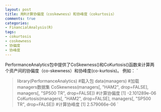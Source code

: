 ```yaml
---
layout: post
title: 用R计算协偏度（coskewness）和协峰度（cokurtosis）
comments: true
categories:
- FinancialAnalysis(R)
tags:
- cokurtosis
- coskewness
- 协偏度
- 协峰度
---
```


PerformanceAnalytics包中提供了CoSkewness()和CoKurtosis()函数来计算两个资产间的协偏度（co-skewness）和协峰度(co-kurtosis)。
例如：
`
>library(PerformanceAnalytics)  #载入包
>data(managers)                    #加载managers数据集
>CoSkewness(managers[, "HAM2", drop=FALSE], managers[, "SP500 TR", drop=FALSE]) #计算协偏度
[1] -2.101289e-06
>CoKurtosis(managers[, "HAM2", drop=FALSE], managers[, "SP500 TR", drop=FALSE]) #计算协峰度
[1] 2.579066e-06
`

